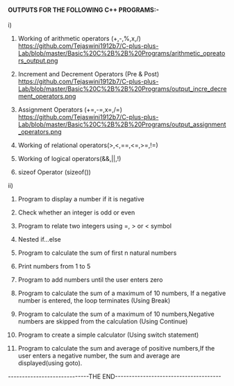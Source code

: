 #### OUTPUTS FOR THE FOLLOWING C++ PROGRAMS:-

i)

1. Working of arithmetic operators (+,-,%,x,/)
https://github.com/Tejaswini1912b7/C-plus-plus-Lab/blob/master/Basic%20C%2B%2B%20Programs/arithmetic_opreators_output.png

2. Increment and Decrement Operators (Pre & Post)
https://github.com/Tejaswini1912b7/C-plus-plus-Lab/blob/master/Basic%20C%2B%2B%20Programs/output_incre_decrement_operators.png

3. Assignment Operators (+=,-=,x=,/=)
https://github.com/Tejaswini1912b7/C-plus-plus-Lab/blob/master/Basic%20C%2B%2B%20Programs/output_assignment_operators.png

4. Working of relational operators(>,<,==,<=,>=,!=)


5. Working of logical operators(&&,||,!)


6. sizeof Operator (sizeof())



ii)

1. Program to display a number if it is negative


2. Check whether an integer is odd or even


3. Program to relate two integers using =, > or < symbol


4. Nested if...else


5. Program to calculate the sum of first n natural numbers


6. Print numbers from 1 to 5


7. Program to add numbers until the user enters zero


8. Program to calculate the sum of a maximum of 10 numbers, If a negative number is entered, the loop terminates (Using Break)


9.  Program to calculate the sum of a maximum of 10 numbers,Negative numbers are skipped from the calculation (Using Continue)


10. Program to create a simple calculator (Using switch statement)


11. Program to calculate the sum and average of positive numbers,If the user enters a negative number, the sum and average are displayed(using goto).


-----------------------------THE END--------------------------------------
